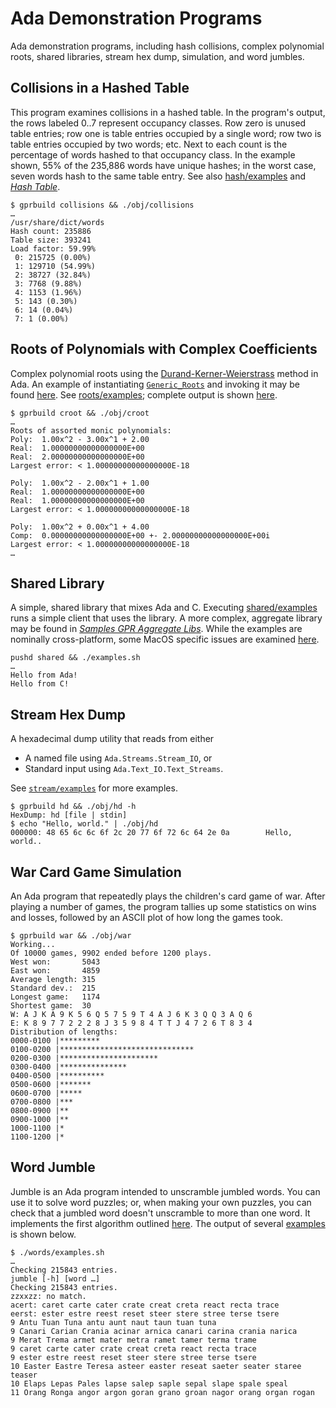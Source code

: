 # Ada Demonstration Programs

Ada demonstration programs, including hash collisions, complex polynomial roots, shared libraries, stream hex dump, simulation, and word jumbles.

## Collisions in a Hashed Table

This program examines collisions in a hashed table. In the program's output, the rows labeled 0..7 represent occupancy classes. Row zero is unused table entries; row one is table entries occupied by a single word; row two is table entries occupied by two words; etc. Next to each count is the percentage of words hashed to that occupancy class. In the example shown, 55% of the 235,886 words have unique hashes; in the worst case, seven words hash to the same table entry. See also [hash/examples](hash/examples.sh) and [_Hash Table_](https://en.wikipedia.org/wiki/Hash_table).

```
$ gprbuild collisions && ./obj/collisions
…
/usr/share/dict/words
Hash count: 235886
Table size: 393241
Load factor: 59.99%
 0: 215725 (0.00%)
 1: 129710 (54.99%)
 2: 38727 (32.84%)
 3: 7768 (9.88%)
 4: 1153 (1.96%)
 5: 143 (0.30%)
 6: 14 (0.04%)
 7: 1 (0.00%)
```

## Roots of Polynomials with Complex Coefficients

Complex polynomial roots using the [Durand-Kerner-Weierstrass](http://en.wikipedia.org/wiki/Durand-Kerner_method) method in Ada. An example of instantiating [`Generic_Roots`](roots/generic_roots.ads) and invoking it may be found [here](roots/croot.adb). See [roots/examples](roots/examples.sh); complete output is shown [here](roots/roots.md).

```
$ gprbuild croot && ./obj/croot
…
Roots of assorted monic polynomials:
Poly:  1.00x^2 - 3.00x^1 + 2.00
Real:  1.00000000000000000E+00
Real:  2.00000000000000000E+00
Largest error: < 1.00000000000000000E-18

Poly:  1.00x^2 - 2.00x^1 + 1.00
Real:  1.00000000000000000E+00
Real:  1.00000000000000000E+00
Largest error: < 1.00000000000000000E-18

Poly:  1.00x^2 + 0.00x^1 + 4.00
Comp:  0.00000000000000000E+00 +- 2.00000000000000000E+00i
Largest error: < 1.00000000000000000E-18
…
```

## Shared Library

A simple, shared library that mixes Ada and C. Executing [shared/examples](shared/examples.sh) runs a simple client that uses the library. A more complex, aggregate library may be found in [_Samples GPR Aggregate Libs_](https://github.com/LoneWanderer-GH/Samples-GPR-Aggregate-Libs). While the examples are nominally cross-platform, some MacOS specific issues are examined [here](https://stackoverflow.com/a/78306770/230513).

```
pushd shared && ./examples.sh
…
Hello from Ada!
Hello from C!
```

## Stream Hex Dump

A hexadecimal dump utility that reads from either

- A named file using `Ada.Streams.Stream_IO`, or
- Standard input using `Ada.Text_IO.Text_Streams`.

See [`stream/examples`](stream/examples.sh) for more examples.

```
$ gprbuild hd && ./obj/hd -h
HexDump: hd [file | stdin]
$ echo "Hello, world." | ./obj/hd
000000: 48 65 6c 6c 6f 2c 20 77 6f 72 6c 64 2e 0a        Hello, world..
```
## War Card Game Simulation

An Ada program that repeatedly plays the children's card game of war. After playing a number of games, the program tallies up some statistics on wins and losses, followed by an ASCII plot of how long the games took.

```
$ gprbuild war && ./obj/war 
Working...
Of 10000 games, 9902 ended before 1200 plays.
West won:       5043
East won:       4859
Average length: 315
Standard dev.:  215
Longest game:   1174
Shortest game:  30
W: A J K A 9 K 5 6 Q 5 7 5 9 T 4 A J 6 K 3 Q Q 3 A Q 6 
E: K 8 9 7 7 2 2 2 8 J 3 5 9 8 4 T T J 4 7 2 6 T 8 3 4 
Distribution of lengths:
0000-0100 |*********
0100-0200 |******************************
0200-0300 |**********************
0300-0400 |***************
0400-0500 |**********
0500-0600 |*******
0600-0700 |*****
0700-0800 |***
0800-0900 |**
0900-1000 |**
1000-1100 |*
1100-1200 |*
```

## Word Jumble

Jumble is an Ada program intended to unscramble jumbled words. You can use it to solve word puzzles; or, when making your own puzzles, you can check that a jumbled word doesn't unscramble to more than one word. It implements the first algorithm outlined [here](https://en.wikipedia.org/wiki/Jumble). The output of several [examples](words/examples.sh) is shown below.

```
$ ./words/examples.sh 
…
Checking 215843 entries.
jumble [-h] [word …]
Checking 215843 entries.
zzxxzz: no match.
acert: caret carte cater crate creat creta react recta trace 
eerst: ester estre reest reset steer stere stree terse tsere 
9 Antu Tuan Tuna antu aunt naut taun tuan tuna 
9 Canari Carian Crania acinar arnica canari carina crania narica 
9 Merat Trema armet mater metra ramet tamer terma trame 
9 caret carte cater crate creat creta react recta trace 
9 ester estre reest reset steer stere stree terse tsere 
10 Easter Eastre Teresa asteer easter reseat saeter seater staree teaser 
10 Elaps Lepas Pales lapse salep saple sepal slape spale speal 
11 Orang Ronga angor argon goran grano groan nagor orang organ rogan 
```
